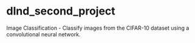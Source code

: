 # dlnd_second_project
Image Classification - Classify images from the CIFAR-10 dataset using a convolutional neural network.
